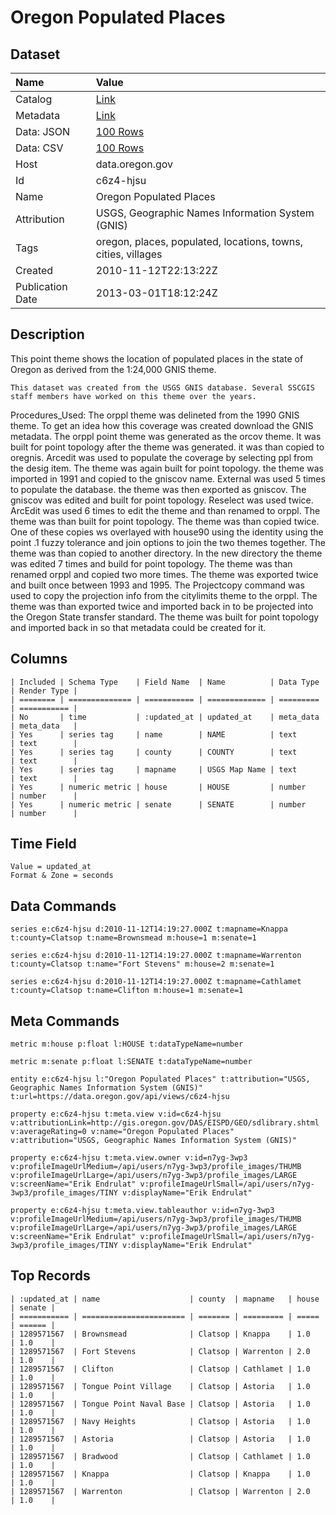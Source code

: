 # Oregon Populated Places

## Dataset

| Name | Value |
| :--- | :---- |
| Catalog | [Link](https://catalog.data.gov/dataset/oregon-populated-places-5b4c5) |
| Metadata | [Link](https://data.oregon.gov/api/views/c6z4-hjsu) |
| Data: JSON | [100 Rows](https://data.oregon.gov/api/views/c6z4-hjsu/rows.json?max_rows=100) |
| Data: CSV | [100 Rows](https://data.oregon.gov/api/views/c6z4-hjsu/rows.csv?max_rows=100) |
| Host | data.oregon.gov |
| Id | c6z4-hjsu |
| Name | Oregon Populated Places |
| Attribution | USGS, Geographic Names Information System (GNIS) |
| Tags | oregon, places, populated, locations, towns, cities, villages |
| Created | 2010-11-12T22:13:22Z |
| Publication Date | 2013-03-01T18:12:24Z |

## Description

This point theme shows the location of populated places in the state of Oregon as derived from the 1:24,000 GNIS theme. 

    This dataset was created from the USGS GNIS database. Several SSCGIS staff members have worked on this theme over the years. 

Procedures_Used: The orppl theme was delineted from the 1990 GNIS theme. To get an idea how this coverage was created download the GNIS metadata. The orppl point theme was generated as the orcov theme. It was built for point topology after the theme was generated. it was than copied to oregnis. Arcedit was used to populate the coverage by selecting ppl from the desig item. The theme was again built for point topology. the theme was imported in 1991 and copied to the gniscov name. External was used 5 times to populate the database. the theme was then exported as gniscov. The gniscov was edited and built for point topology. Reselect was used twice. ArcEdit was used 6 times to edit the theme and than renamed to orppl. The theme was than built for point topology. The theme was than copied twice. One of these copies ws overlayed with house90 using the identity using the point .1 fuzzy tolerance and join options to join the two themes together. The theme was than copied to another directory. In the new directory the theme was edited 7 times and build for point topology. The theme was than renamed orppl and copied two more times. The theme was exported twice and built once between 1993 and 1995. The Projectcopy command was used to copy the projection info from the citylimits theme to the orppl. The theme was than exported twice and imported back in to be projected into the Oregon State transfer standard. The theme was built for point topology and imported back in so that metadata could be created for it.

## Columns

```ls
| Included | Schema Type    | Field Name  | Name          | Data Type | Render Type |
| ======== | ============== | =========== | ============= | ========= | =========== |
| No       | time           | :updated_at | updated_at    | meta_data | meta_data   |
| Yes      | series tag     | name        | NAME          | text      | text        |
| Yes      | series tag     | county      | COUNTY        | text      | text        |
| Yes      | series tag     | mapname     | USGS Map Name | text      | text        |
| Yes      | numeric metric | house       | HOUSE         | number    | number      |
| Yes      | numeric metric | senate      | SENATE        | number    | number      |
```

## Time Field

```ls
Value = updated_at
Format & Zone = seconds
```

## Data Commands

```ls
series e:c6z4-hjsu d:2010-11-12T14:19:27.000Z t:mapname=Knappa t:county=Clatsop t:name=Brownsmead m:house=1 m:senate=1

series e:c6z4-hjsu d:2010-11-12T14:19:27.000Z t:mapname=Warrenton t:county=Clatsop t:name="Fort Stevens" m:house=2 m:senate=1

series e:c6z4-hjsu d:2010-11-12T14:19:27.000Z t:mapname=Cathlamet t:county=Clatsop t:name=Clifton m:house=1 m:senate=1
```

## Meta Commands

```ls
metric m:house p:float l:HOUSE t:dataTypeName=number

metric m:senate p:float l:SENATE t:dataTypeName=number

entity e:c6z4-hjsu l:"Oregon Populated Places" t:attribution="USGS, Geographic Names Information System (GNIS)" t:url=https://data.oregon.gov/api/views/c6z4-hjsu

property e:c6z4-hjsu t:meta.view v:id=c6z4-hjsu v:attributionLink=http://gis.oregon.gov/DAS/EISPD/GEO/sdlibrary.shtml v:averageRating=0 v:name="Oregon Populated Places" v:attribution="USGS, Geographic Names Information System (GNIS)"

property e:c6z4-hjsu t:meta.view.owner v:id=n7yg-3wp3 v:profileImageUrlMedium=/api/users/n7yg-3wp3/profile_images/THUMB v:profileImageUrlLarge=/api/users/n7yg-3wp3/profile_images/LARGE v:screenName="Erik Endrulat" v:profileImageUrlSmall=/api/users/n7yg-3wp3/profile_images/TINY v:displayName="Erik Endrulat"

property e:c6z4-hjsu t:meta.view.tableauthor v:id=n7yg-3wp3 v:profileImageUrlMedium=/api/users/n7yg-3wp3/profile_images/THUMB v:profileImageUrlLarge=/api/users/n7yg-3wp3/profile_images/LARGE v:screenName="Erik Endrulat" v:profileImageUrlSmall=/api/users/n7yg-3wp3/profile_images/TINY v:displayName="Erik Endrulat"
```

## Top Records

```ls
| :updated_at | name                    | county  | mapname   | house | senate | 
| =========== | ======================= | ======= | ========= | ===== | ====== | 
| 1289571567  | Brownsmead              | Clatsop | Knappa    | 1.0   | 1.0    | 
| 1289571567  | Fort Stevens            | Clatsop | Warrenton | 2.0   | 1.0    | 
| 1289571567  | Clifton                 | Clatsop | Cathlamet | 1.0   | 1.0    | 
| 1289571567  | Tongue Point Village    | Clatsop | Astoria   | 1.0   | 1.0    | 
| 1289571567  | Tongue Point Naval Base | Clatsop | Astoria   | 1.0   | 1.0    | 
| 1289571567  | Navy Heights            | Clatsop | Astoria   | 1.0   | 1.0    | 
| 1289571567  | Astoria                 | Clatsop | Astoria   | 1.0   | 1.0    | 
| 1289571567  | Bradwood                | Clatsop | Cathlamet | 1.0   | 1.0    | 
| 1289571567  | Knappa                  | Clatsop | Knappa    | 1.0   | 1.0    | 
| 1289571567  | Warrenton               | Clatsop | Warrenton | 2.0   | 1.0    | 
```